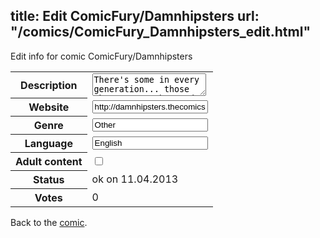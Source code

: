 title: Edit ComicFury/Damnhipsters
url: "/comics/ComicFury_Damnhipsters_edit.html"
---
Edit info for comic ComicFury/Damnhipsters

<form name="comic" action="http://gaepostmail.appengine.com/comic" name="post">
<table class="comicinfo">
<tr>
<th>Description</th><td><textarea name="description">There's some in every generation... those that are so obsessed with being cool they'll do anything to keep ahead of the mainstream no matter how stupid it makes them look. These are their stories.</textarea></td>
</tr>
<tr>
<th>Website</th><td><input type="text" name="url" value="http://damnhipsters.thecomicseries.com/"/></td>
</tr>
<tr>
<th>Genre</th><td><input type="text" name="genre" value="Other"/></td>
</tr>
<tr>
<th>Language</th><td><input type="text" name="language" value="English"/></td>
</tr>
<tr>
<th>Adult content</th><td><input type="checkbox" name="adult" value="adult" /></td>
</tr>
<tr>
<th>Status</th><td>ok on 11.04.2013</td>
</tr>
<tr>
<th>Votes</th><td>0</div></td>
</tr>
</table>
</form>

Back to the [comic](/comics/ComicFury_Damnhipsters.html).
